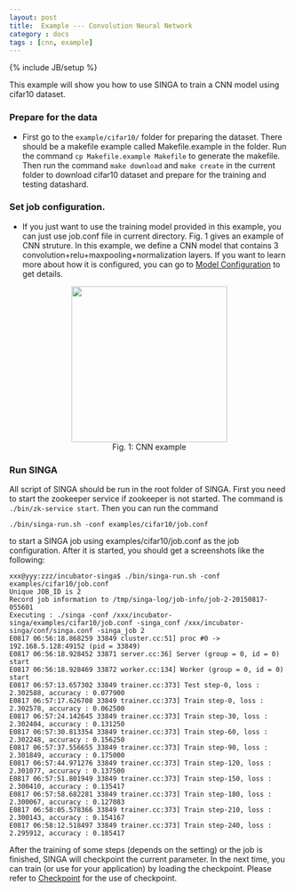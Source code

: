 ```yaml
---
layout: post
title:  Example --- Convolution Neural Network
category : docs
tags : [cnn, example]
---
```

{% include JB/setup %}

This example will show you how to use SINGA to train a CNN model using cifar10 dataset.

### Prepare for the data
* First go to the `example/cifar10/` folder for preparing the dataset. There should be a makefile example called Makefile.example in the folder. Run the command `cp Makefile.example Makefile` to generate the makefile.
Then run the command `make download` and `make create`  in the current folder to download cifar10 dataset and prepare for the training and testing datashard.

### Set job configuration.
* If you just want to use the training model provided in this example, you can just use job.conf file in current directory. Fig. 1 gives an example of CNN struture. In this example, we define a CNN model that contains 3 convolution+relu+maxpooling+normalization layers.
If you want to learn more about how it is configured, you can go to [Model Configuration](http://singa.incubator.apache.org/docs/model-config.html) to get details.

<div style = "text-align: center">
<img src = "{{ BASE_PATH }}/assets/image/dcnn-cifar10.png" style = "width: 280px"> <br/>Fig. 1: CNN example </img>
</div>


### Run SINGA
All script of SINGA should be run in the root folder of SINGA.
First you need to start the zookeeper service if zookeeper is not started. The command is `./bin/zk-service start`.
Then you can run the command

    ./bin/singa-run.sh -conf examples/cifar10/job.conf

to start a SINGA job using examples/cifar10/job.conf as the job configuration.
After it is started, you should get a screenshots like the following:


    xxx@yyy:zzz/incubator-singa$ ./bin/singa-run.sh -conf examples/cifar10/job.conf
    Unique JOB_ID is 2
    Record job information to /tmp/singa-log/job-info/job-2-20150817-055601
    Executing : ./singa -conf /xxx/incubator-singa/examples/cifar10/job.conf -singa_conf /xxx/incubator-singa/conf/singa.conf -singa_job 2
    E0817 06:56:18.868259 33849 cluster.cc:51] proc #0 -> 192.168.5.128:49152 (pid = 33849)
    E0817 06:56:18.928452 33871 server.cc:36] Server (group = 0, id = 0) start
    E0817 06:56:18.928469 33872 worker.cc:134] Worker (group = 0, id = 0) start
    E0817 06:57:13.657302 33849 trainer.cc:373] Test step-0, loss : 2.302588, accuracy : 0.077900
    E0817 06:57:17.626708 33849 trainer.cc:373] Train step-0, loss : 2.302578, accuracy : 0.062500
    E0817 06:57:24.142645 33849 trainer.cc:373] Train step-30, loss : 2.302404, accuracy : 0.131250
    E0817 06:57:30.813354 33849 trainer.cc:373] Train step-60, loss : 2.302248, accuracy : 0.156250
    E0817 06:57:37.556655 33849 trainer.cc:373] Train step-90, loss : 2.301849, accuracy : 0.175000
    E0817 06:57:44.971276 33849 trainer.cc:373] Train step-120, loss : 2.301077, accuracy : 0.137500
    E0817 06:57:51.801949 33849 trainer.cc:373] Train step-150, loss : 2.300410, accuracy : 0.135417
    E0817 06:57:58.682281 33849 trainer.cc:373] Train step-180, loss : 2.300067, accuracy : 0.127083
    E0817 06:58:05.578366 33849 trainer.cc:373] Train step-210, loss : 2.300143, accuracy : 0.154167
    E0817 06:58:12.518497 33849 trainer.cc:373] Train step-240, loss : 2.295912, accuracy : 0.185417


After the training of some steps (depends on the setting) or the job is finished, SINGA will checkpoint the current parameter. In the next time, you can train (or use for your application) by loading the checkpoint. Please refer to [Checkpoint](http://singa.incubator.apache.org/docs/checkpoint.html) for the use of checkpoint.



